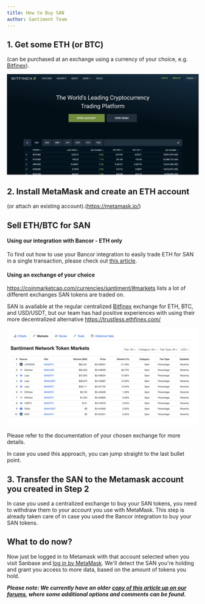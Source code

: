```yaml
---
title: How to Buy SAN
author: Santiment Team
---
```


## 1. Get some ETH (or BTC)

(can be purchased at an exchange using a currency of your choice, e.g.
[Bitfinex](https://bitfinex.com/t/SAN:USD)).

![](img_1.png)

## 2. Install MetaMask and create an ETH account

(or attach an existing account).(<https://metamask.io/>)


## Sell ETH/BTC for SAN

#### Using our integration with Bancor - ETH only

To find out how to use your Bancor integration to easily trade ETH for
SAN in a single transaction, please check out [this
article](/general/san-tokens/how-to-buy-san-tokens-using-bancor).

#### Using an exchange of your choice

<https://coinmarketcap.com/currencies/santiment/#markets>
lists a lot of different exchanges SAN tokens are traded on.


SAN is available at the regular centralized
[Bitfinex](https://www.bitfinex.com/t/SAN:USD) exchange for ETH, BTC, and
USD/USDT, but our team has had positive experiences with using their
more decentralized alternative <https://trustless.ethfinex.com/>

![](img_2.png)

Please refer to the documentation of your chosen exchange for more
details.

In case you used this approach, you can jump straight to the last bullet
point.


## 3. Transfer the SAN to the Metamask account you created in Step 2

In case you used a centralized exchange to buy your SAN tokens, you need
to withdraw them to your account you use with MetaMask. This step is
already taken care of in case you used the Bancor integration to buy
your SAN tokens.

## What to do now?

Now just be logged in to Metamask with that account selected when you
visit Sanbase and [log in by
MetaMask](/sanbase/my-account/logging-into-sanbase).
We'll detect the SAN you're holding and grant you access to more data,
based on the amount of tokens you hold.

***Please note: We currently have an older*** [***copy of this article
up on our
forums***](https://community.santiment.net/t/short-guide-how-to-buy-san-token/1062)***,
where some additional options and comments can be found.***
